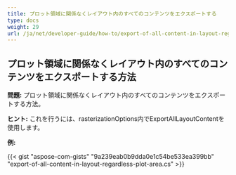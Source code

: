 ```yaml
---
title: プロット領域に関係なくレイアウト内のすべてのコンテンツをエクスポートする
type: docs
weight: 29
url: /ja/net/developer-guide/how-to/export-of-all-content-in-layout-regardless-plot-area/
---
```


## **プロット領域に関係なくレイアウト内のすべてのコンテンツをエクスポートする方法**

**問題:** プロット領域に関係なくレイアウト内のすべてのコンテンツをエクスポートする方法。

**ヒント:** これを行うには、rasterizationOptions内でExportAllLayoutContentを使用します。

**例:**

{{< gist "aspose-com-gists" "9a239eab0b9dda0e1c54be533ea399bb" "export-of-all-content-in-layout-regardless-plot-area.cs" >}}
